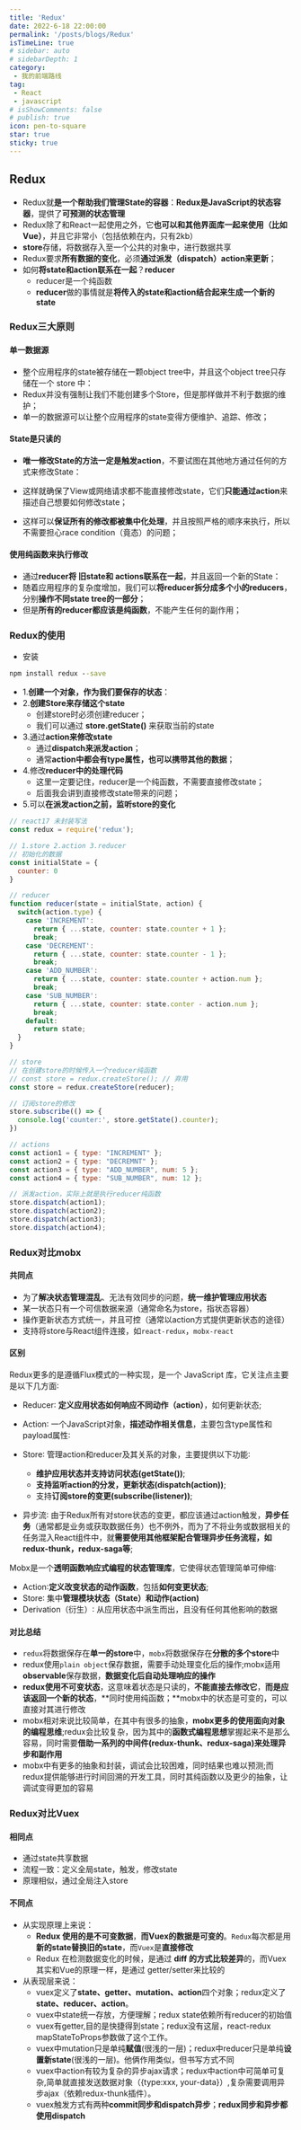 ```yaml
---
title: 'Redux'
date: 2022-6-18 22:00:00
permalink: '/posts/blogs/Redux'
isTimeLine: true
# sidebar: auto
# sidebarDepth: 1
category:
 - 我的前端路线
tag:
 - React
 - javascript
# isShowComments: false
# publish: true
icon: pen-to-square
star: true
sticky: true
---
```



## Redux

* Redux就**是一个帮助我们管理State的容器**：**Redux是JavaScript的状态容器**，提供了**可预测的状态管理**
* Redux除了和React一起使用之外，它**也可以和其他界面库一起来使用（比如Vue）**，并且它非常小（包括依赖在内，只有2kb）
* **store**存储，将数据存入至一个公共的对象中，进行数据共享
* Redux要求**所有数据的变化**，必须**通过派发（dispatch）action来更新**；
* 如何**将state和action联系在一起**？**reducer**
  * reducer是一个纯函数
  * **reducer**做的事情就是**将传入的state和action结合起来生成一个新的state**

### Redux三大原则

#### 单一数据源

* 整个应用程序的state被存储在一颗object tree中，并且这个object tree只存储在一个 store 中：
* Redux并没有强制让我们不能创建多个Store，但是那样做并不利于数据的维护；
* 单一的数据源可以让整个应用程序的state变得方便维护、追踪、修改；

#### State是只读的

* **唯一修改State的方法一定是触发action**，不要试图在其他地方通过任何的方式来修改State：


* 这样就确保了View或网络请求都不能直接修改state，它们**只能通过action**来描述自己想要如何修改state；
* 这样可以**保证所有的修改都被集中化处理**，并且按照严格的顺序来执行，所以不需要担心race condition（竟态）的问题；

#### 使用纯函数来执行修改

* 通过**reducer将 旧state和 actions联系在一起**，并且返回一个新的State：
* 随着应用程序的复杂度增加，我们可以**将reducer拆分成多个小的reducers**，分别**操作不同state tree的一部分**；
* 但是**所有的reducer都应该是纯函数**，不能产生任何的副作用；

### Redux的使用

* 安装

```cmd
npm install redux --save
```

* 1.**创建一个对象，作为我们要保存的状态**：
* 2.**创建Store来存储这个state**
  * 创建store时必须创建reducer；
  * 我们可以通过 **store.getState()** 来获取当前的state
* 3.通过**action来修改state**
  * 通过**dispatch来派发action**；
  * 通常**action中都会有type属性，也可以携带其他的数据**；
* 4.修改**reducer中的处理代码**
  * 这里一定要记住，reducer是一个纯函数，不需要直接修改state；
  * 后面我会讲到直接修改state带来的问题；
* 5.可以**在派发action之前，监听store的变化**

```js
// react17 未封装写法
const redux = require('redux');

// 1.store 2.action 3.reducer
// 初始化的数据
const initialState = {
  counter: 0
}

// reducer
function reducer(state = initialState, action) {
  switch(action.type) {
    case 'INCREMENT':
      return { ...state, counter: state.counter + 1 };
      break;
    case 'DECREMENT':
      return { ...state, counter: state.counter - 1 };
      break;
    case 'ADD_NUMBER':
      return { ...state, counter: state.counter + action.num };
      break;
    case 'SUB_NUMBER':
      return { ...state, counter: state.conter - action.num };
      break;
    default:
      return state;
  }
}

// store
// 在创建store的时候传入一个reducer纯函数
// const store = redux.createStore(); // 弃用
const store = redux.createStore(reducer);

// 订阅store的修改
store.subscribe(() => {
  console.log('counter:', store.getState().counter);
})

// actions
const action1 = { type: "INCREMENT" };
const action2 = { type: "DECREMNT" };
const action3 = { type: "ADD_NUMBER", num: 5 };
const action4 = { type: "SUB_NUMBER", num: 12 };

// 派发action，实际上就是执行reducer纯函数
store.dispatch(action1);
store.dispatch(action2);
store.dispatch(action3);
store.dispatch(action4);
```

### Redux对比mobx

#### 共同点

* 为了**解决状态管理混乱**、无法有效同步的问题，**统一维护管理应用状态**
* 某一状态只有一个可信数据来源（通常命名为store，指状态容器）
* 操作更新状态方式统一，并且可控（通常以action方式提供更新状态的途径）
* 支持将store与React组件连接，如`react-redux`，`mobx-react`

#### 区别

Redux更多的是遵循Flux模式的一种实现，是一个 JavaScript 库，它关注点主要是以下几方面∶

* Reducer∶ **定义应用状态如何响应不同动作（action）**，如何更新状态;
* Action∶ 一个JavaScript对象，**描述动作相关信息**，主要包含type属性和payload属性∶


* Store∶ 管理action和reducer及其关系的对象，主要提供以下功能∶
  * **维护应用状态并支持访问状态(getState())**;
  * **支持监听action的分发，更新状态(dispatch(action))**;
  * 支持**订阅store的变更(subscribe(listener))**;
* 异步流∶ 由于Redux所有对store状态的变更，都应该通过action触发，**异步任务**（通常都是业务或获取数据任务）也不例外，而为了不将业务或数据相关的任务混入React组件中，就**需要使用其他框架配合管理异步任务流程，如redux-thunk，redux-saga等**;

Mobx是一个**透明函数响应式编程的状态管理库**，它使得状态管理简单可伸缩∶

* Action∶**定义改变状态的动作函数**，包括**如何变更状态**;
* Store∶ 集中**管理模块状态（State）和动作(action)**
* Derivation（衍生）∶ 从应用状态中派生而出，且没有任何其他影响的数据

#### 对比总结

* `redux`将数据保存在**单一的store**中，`mobx`将数据保存在**分散的多个store**中
* redux使用`plain object`保存数据，需要手动处理变化后的操作;mobx适用**observable**保存数据，**数据变化后自动处理响应的操作**
* **redux使用不可变状态**，这意味着状态是只读的，**不能直接去修改它**，**而是应该返回一个新的状态**，**同时使用纯函数；**mobx中的状态是可变的，可以直接对其进行修改
* mobx相对来说比较简单，在其中有很多的抽象，**mobx更多的使用面向对象的编程思维**;redux会比较复杂，因为其中的**函数式编程思想**掌握起来不是那么容易，同时需要**借助一系列的中间件(redux-thunk、redux-saga)来处理异步和副作用**
* mobx中有更多的抽象和封装，调试会比较困难，同时结果也难以预测;而redux提供能够进行时间回溯的开发工具，同时其纯函数以及更少的抽象，让调试变得更加的容易

### Redux对比Vuex

#### 相同点

* 通过state共享数据
* 流程一致：定义全局state，触发，修改state
* 原理相似，通过全局注入store

#### 不同点

* 从实现原理上来说：
  * **Redux 使用的是不可变数据**，**而Vuex的数据是可变的**。`Redux`每次都是用**新的state替换旧的state**，而`Vuex`是**直接修改**
  * Redux 在检测数据变化的时候，是通过 **diff 的方式比较差异**的，而Vuex其实和Vue的原理一样，是通过 getter/setter来比较的
* 从表现层来说：
  * vuex定义了**state、getter、mutation、action**四个对象；redux定义了**state、reducer、action**。
  * vuex中state统一存放，方便理解；redux state依赖所有reducer的初始值
  * vuex有getter,目的是快捷得到state；redux没有这层，react-redux mapStateToProps参数做了这个工作。
  * vuex中mutation只是单纯**赋值**(很浅的一层)；redux中reducer只是单纯**设置新state**(很浅的一层)。他俩作用类似，但书写方式不同
  * vuex中action有较为复杂的异步ajax请求；redux中action中可简单可复杂,简单就直接发送数据对象（{type:xxx, your-data}）,复杂需要调用异步ajax（依赖redux-thunk插件）。
  * vuex触发方式有两种**commit同步和dispatch异步**；**redux同步和异步都使用dispatch**